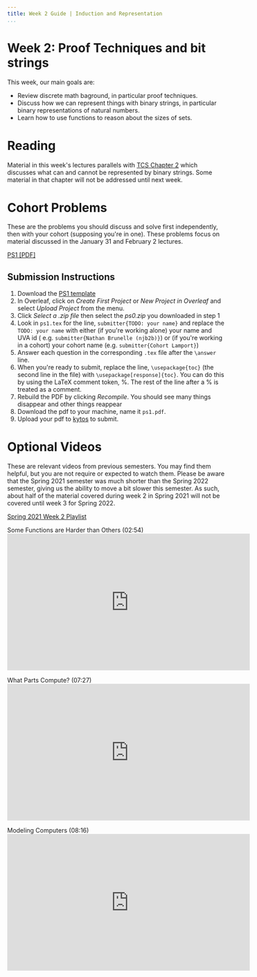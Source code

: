 ```yaml
---
title: Week 2 Guide | Induction and Representation
...
```


# Week 2: Proof Techniques and bit strings

This week, our main goals are:

- Review discrete math baground, in particular proof techniques.
- Discuss how we can represent things with binary strings, in particular binary representations of natural numbers.
- Learn how to use functions to reason about the sizes of sets.

# Reading

Material in this week's lectures parallels with [TCS Chapter 2](https://introtcs.org/public/lec_02_representation.html) which discusses what can and cannot be represented by binary strings. Some material in that chapter will not be addressed until next week.

# Cohort Problems

These are the problems you should discuss and solve first independently, then with your cohort (supposing you're in one). These problems focus on material discussed in the January 31 and February 2 lectures.

[PS1 [PDF]](https://www.cs.virginia.edu/~njb2b/cstheory/s2022/files/ps/ps1_blank.pdf)


## Submission Instructions

1. Download the [PS1 template](https://www.cs.virginia.edu/~njb2b/cstheory/s2022/files/ps/ps1.zip)
1. In Overleaf, click on *Create First Project* or *New Project in Overleaf* and select *Upload Project* from the menu.
1. Click *Select a .zip file* then select the *ps0.zip* you downloaded in step 1
1. Look in `ps1.tex` for the line, `submitter{TODO: your name}` and replace the `TODO: your name` with either (if you're working alone) your name and UVA id ( e.g. `submitter{Nathan Brunelle (njb2b)}`) or (if you're working in a cohort) your cohort name (e.g. `submitter{Cohort Lamport}`)
1. Answer each question in the corresponding `.tex` file after the `\answer` line. 
1. When you're ready to submit, replace the line, `\usepackage{toc}` (the second line in the file) with `\usepackage[response]{toc}`. You can do this by using the LaTeX comment token, %. The rest of the line after a % is treated as a comment. 
1. Rebuild the PDF by clicking *Recompile*. You should see many things disappear and other things reappear
1. Download the pdf to your machine, name it `ps1.pdf`.
1. Upload your pdf to [kytos](https://kytos.cs.virginia.edu/cstheory) to submit.


# Optional Videos

These are relevant videos from previous semesters. You may find them helpful, but you are not require or expected to watch them. Please be aware that the Spring 2021 semester was much shorter than the Spring 2022 semester, giving us the ability to move a bit slower this semester. As such, about half of the material covered during week 2 in Spring 2021 will not be covered until week 3 for Spring 2022.

[Spring 2021 Week 2 Playlist](https://youtube.com/playlist?list=PLZ9Gk_8DtbmEuIYH86411XrlILy1HJwwy)


<p>
Some Functions are Harder than Others (02:54)<br>
<iframe width="560" height="315" src="https://youtube.com/embed/BVEwedDqJ8w" frameborder="0" allow="accelerometer; autoplay; clipboard-write; encrypted-media; gyroscope; picture-in-picture" allowfullscreen></iframe><br>
</p>


<p>
What Parts Compute? (07:27)<br>
<iframe width="560" height="315" src="https://youtube.com/embed/KMzwVDJ7EBo" frameborder="0" allow="accelerometer; autoplay; clipboard-write; encrypted-media; gyroscope; picture-in-picture" allowfullscreen></iframe><br>
</p>

<p>
Modeling Computers (08:16)<br>
<iframe width="560" height="315" src="https://youtube.com/embed/Zg4FUYbwLqY" frameborder="0" allow="accelerometer; autoplay; clipboard-write; encrypted-media; gyroscope; picture-in-picture" allowfullscreen></iframe><br>
</p>


